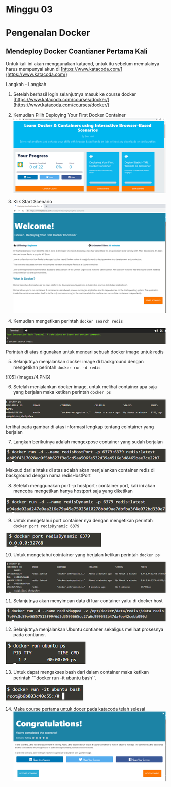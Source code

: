 # Minggu 03

# Pengenalan Docker

## Mendeploy Docker Coantianer Pertama Kali

Untuk kali ini akan menggunakan katacod, untuk itu sebelum memulainya harus mempunyai akun di [https://www.katacoda.com/](https://www.katacoda.com/) 


Langkah - Langkah 

1. Setelah berhasil login selanjutnya masuk ke course docker [https://www.katacoda.com/courses/docker/](https://www.katacoda.com/courses/docker/)

2. Kemudian Pilih Deploying Your First Docker Container
![02](images/1.PNG)

3. Klik Start Scenario
![03](images/2.PNG)

4. Kemudian mengetikan perintah ```docker search redis```

![04](images/3.PNG)

Perintah di atas digunakan untuk mencari sebuah docker image untuk redis

5. Selanjutnya menjalankan docker image di background dengan mengetikan perintah ```docker run -d redis```

![05] (images/4.PNG)

6. Setelah menjalankan docker image, untuk melihat container apa saja yang berjalan maka ketikan perintah ```docker ps```

![06](images/5.PNG)

terlihat pada gambar di atas informasi lengkap tentang cointainer yang berjalan

7. Langkah berikutnya adalah mengexpose container yang sudah berjalan  

![07](images/6.PNG)

Maksud dari sintaks di atas adalah akan menjalankan container redis di background dengan nama redisHostPort

8. Setelah menggunakan port -p hostport : container port, kali ini akan mencoba mengetikan hanya hostport saja yang diketikan 

![08](images/7.PNG)

9. Untuk mengetahui port container nya dengan mengetikan perintah ```docker port redisDynamic 6379```

![09](images/8.PNG)

10. Untuk mengetahui cointainer yang berjalan ketikan perintah ```docker ps```

![010](images/9.PNG)

11. Selanjutnya akan menyimpan data di luar container yaitu di docker host

![011](images/10.PNG)

12. Selanjutnya menjalankan Ubuntu contianer sekaligus melihat prosesnya pada contianer.

![012](images/11.PNG)

13. Untuk dapat mengakses bash dari dalam container maka ketikan perintah ```docker run -it ubuntu bash``.
 
![013](images/12.PNG)

14. Maka course pertama untuk docer pada katacoda telah selesai
![014](images/congrats1.PNG)